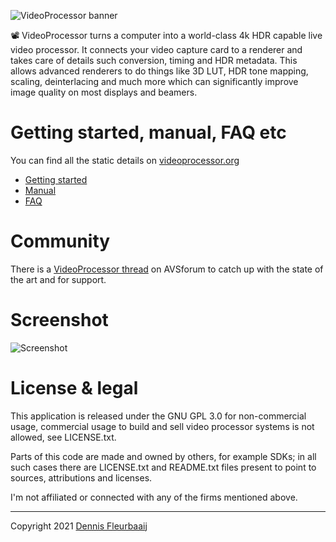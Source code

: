 ![VideoProcessor banner](https://github.com/defl/videoprocessor/blob/main/images/vp%20banner.png)

:film_projector: VideoProcessor turns a computer into a world-class 4k HDR capable live video processor. It connects your video capture card to a renderer and takes care of details such conversion, timing and HDR metadata. This allows advanced renderers to do things like 3D LUT, HDR tone mapping, scaling, deinterlacing and much more which can significantly improve image quality on most displays and beamers.

# Getting started, manual, FAQ etc

You can find all the static details on [videoprocessor.org](http://videoprocessor.org)
- [Getting started](http://videoprocessor.org/getting_started)
- [Manual](http://videoprocessor.org/manual)
- [FAQ](http://videoprocessor.org/faq)

# Community

There is a [VideoProcessor thread](https://www.avsforum.com/threads/videoprocessor.3206050/) on AVSforum to catch up with the state of the art and for support.

# Screenshot

![Screenshot](https://github.com/defl/videoprocessor/blob/main/images/screenshot.png)

# License & legal

This application is released under the GNU GPL 3.0 for non-commercial usage, commercial usage to build and sell video processor systems is not allowed, see LICENSE.txt. 

Parts of this code are made and owned by others, for example SDKs; in all such cases there are LICENSE.txt and README.txt files present to point to sources, attributions and licenses.

I'm not affiliated or connected with any of the firms mentioned above.

------

 Copyright 2021 [Dennis Fleurbaaij](mailto:mail@dennisfleurbaaij.com)
